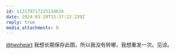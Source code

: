 ```yaml
---
id: 112179717225134634
date: 2024-03-29T15:37:22.239Z
reply: true
media_attachments: 0
---
```


[@twoheart](https://nofan.xyz/@twoheart) 我想长期保存此图，所以我没有转嘟，我想重发一次。见谅。


